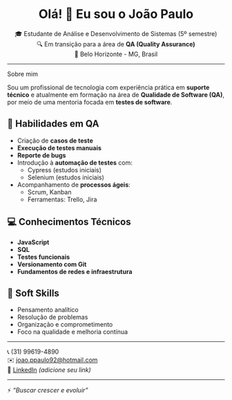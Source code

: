 <h1 align="center">Olá! 👋 Eu sou o João Paulo</h1>

<p align="center">
  🎓 Estudante de Análise e Desenvolvimento de Sistemas (5º semestre) <br>
  🔍 Em transição para a área de <strong>QA (Quality Assurance)</strong> <br>
  📍 Belo Horizonte - MG, Brasil
</p>

---

Sobre mim

Sou um profissional de tecnologia com experiência prática em **suporte técnico** e atualmente em formação na área de **Qualidade de Software (QA)**, por meio de uma mentoria focada em **testes de software**.

## 🧪 Habilidades em QA

- Criação de **casos de teste**
- **Execução de testes manuais**
- **Reporte de bugs**
- Introdução à **automação de testes** com:
  - Cypress (estudos iniciais)
  - Selenium (estudos iniciais)
- Acompanhamento de **processos ágeis**:
  - Scrum, Kanban
  - Ferramentas: Trello, Jira

## 💻 Conhecimentos Técnicos

- **JavaScript**
- **SQL**
- **Testes funcionais**
- **Versionamento com Git**
- **Fundamentos de redes e infraestrutura**

## 🧠 Soft Skills

- Pensamento analítico  
- Resolução de problemas  
- Organização e comprometimento  
- Foco na qualidade e melhoria contínua  

---

📞 (31) 99619-4890  
✉️ joao.ppaulo92@hotmail.com  
🔗 [LinkedIn](https://www.linkedin.com/in/seu-perfil-aqui) *(adicione seu link)*  





---

⚡ *“Buscar crescer e evoluir”*


